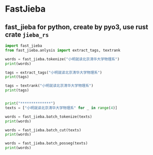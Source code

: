 # FastJieba

## fast_jieba for python, create by pyo3, use rust crate `jieba_rs`

```python
import fast_jieba
from fast_jieba.anlysis import extract_tags, textrank

words = fast_jieba.tokenize("小明就读北京清华大学物理系")
print(words)

tags = extract_tags("小明就读北京清华大学物理系")
print(tags)

tags = textrank("小明就读北京清华大学物理系")
print(tags)


print("**************")
texts = ["小明就读北京清华大学物理系" for _ in range(4)]

words = fast_jieba.batch_tokenize(texts)
print(words)

words = fast_jieba.batch_cut(texts)
print(words)

words = fast_jieba.batch_posseg(texts)
print(words)

```
